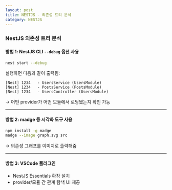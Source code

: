 ```yaml
---
layout: post
title: NESTJS - 의존성 트리 분석
category: NESTJS
---
```


### NestJS 의존성 트리 분석

#### 방법 1: NestJS CLI `--debug` 옵션 사용
```bash
nest start --debug
```
실행하면 다음과 같이 출력됨:
```
[Nest] 1234   - UsersService (UsersModule)
[Nest] 1234   - PostsService (PostsModule)
[Nest] 1234   - UsersController (UsersModule)
```
→ 어떤 provider가 어떤 모듈에서 로딩됐는지 확인 가능

---

#### 방법 2: madge 등 시각화 도구 사용
```bash
npm install -g madge
madge --image graph.svg src
```
→ 의존성 그래프를 이미지로 출력해줌

---

#### 방법 3: VSCode 플러그인
- NestJS Essentials 확장 설치
- provider/모듈 간 관계 탐색 UI 제공
